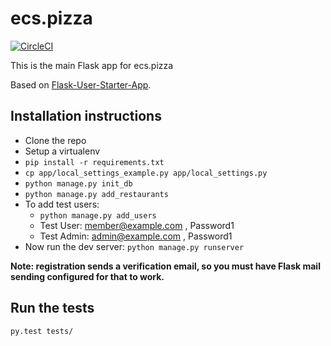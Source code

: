 # ecs.pizza

[![CircleCI](https://circleci.com/gh/dysfunctionals/ecspizza-flask/tree/master.svg?style=svg)](https://circleci.com/gh/dysfunctionals/ecspizza-flask/tree/master)

This is the main Flask app for ecs.pizza

Based on [Flask-User-Starter-App](https://github.com/lingthio/Flask-User-starter-app).

## Installation instructions
- Clone the repo
- Setup a virtualenv
- `pip install -r requirements.txt`
- `cp app/local_settings_example.py app/local_settings.py`
- `python manage.py init_db`
- `python manage.py add_restaurants`
- To add test users:
    - `python manage.py add_users`
    - Test User: member@example.com , Password1
    - Test Admin: admin@example.com , Password1
- Now run the dev server: `python manage.py runserver`

**Note: registration sends a verification email, so you must have Flask mail sending configured for that to work.**

## Run the tests
`py.test tests/`
